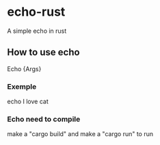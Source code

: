 # echo-rust
A simple echo in rust

## How to use echo
Echo {Args}

### Exemple
echo I love cat

### Echo need to compile
make a "cargo build" and make a "cargo run" to run
